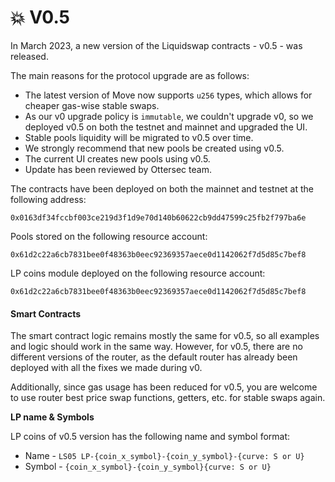 # 💥 V0.5

In March 2023, a new version of the Liquidswap contracts - v0.5 - was released.

The main reasons for the protocol upgrade are as follows:

* The latest version of Move now supports `u256` types, which allows for cheaper gas-wise stable swaps.
* As our v0 upgrade policy is `immutable`, we couldn't upgrade v0, so we deployed v0.5 on both the testnet and mainnet and upgraded the UI.
* Stable pools liquidity will be migrated to v0.5 over time.
* We strongly recommend that new pools be created using v0.5.
* The current UI creates new pools using v0.5.
* Update has been reviewed by Ottersec team.

The contracts have been deployed on both the mainnet and testnet at the following address:

```
0x0163df34fccbf003ce219d3f1d9e70d140b60622cb9dd47599c25fb2f797ba6e
```

Pools stored on the following resource account:

```
0x61d2c22a6cb7831bee0f48363b0eec92369357aece0d1142062f7d5d85c7bef8
```

LP coins module deployed on the following resource account:

```
0x61d2c22a6cb7831bee0f48363b0eec92369357aece0d1142062f7d5d85c7bef8
```

#### Smart Contracts

The smart contract logic remains mostly the same for v0.5, so all examples and logic should work in the same way. However, for v0.5, there are no different versions of the router, as the default router has already been deployed with all the fixes we made during v0.

Additionally, since gas usage has been reduced  for v0.5, you are welcome to use router best price swap functions, getters, etc. for stable swaps again.

**LP name & Symbols**

LP coins of v0.5 version has the following name and symbol format:

* Name - `LS05 LP-{coin_x_symbol}-{coin_y_symbol}-{curve: S or U}`
* Symbol - `{coin_x_symbol}-{coin_y_symbol}{curve: S or U}`
